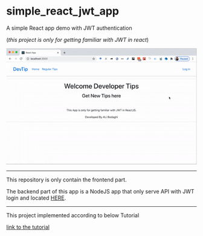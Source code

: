 # simple_react_jwt_app

A simple React app demo with JWT authentication

(_this project is only for getting familiar with JWT in react_)

![simple routing react app output implemented by Ali Bodaghi](simple_react_jwt_app_output.gif)

-------

This repository is only contain the frontend part.

The backend part of this app is a NodeJS app that only serve API with JWT login and located [HERE](https://github.com/bodaghialib4/simple_nodejs_jwt_api_backend).

-------

This project implemented according to below Tutorial

[link to the tutorial](https://codesource.io/setting-up-react-authentication-using-jwt/)
